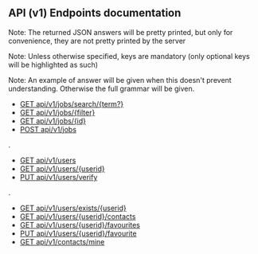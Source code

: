 ## API (v1) Endpoints documentation

Note: The returned JSON answers will be pretty printed, but only for convenience, they are not pretty printed by the server

Note: Unless otherwise specified, keys are mandatory (only optional keys will be highlighted as such)

Note: An example of answer will be given when this doesn't prevent understanding. Otherwise the full grammar will be given.

- [GET  api/v1/jobs/search/{term?}](xf1001)
- [GET  api/v1/jobs/{filter}](xf1830)
- [GET  api/v1/jobs/{id}](xf1837)
- [POST api/v1/jobs](xf1306)

.

- [GET  api/v1/users](xf1826)
- [GET  api/v1/users/{userid}](xf1825)
- [PUT  api/v1/users/verify](xf1827)

.

- [GET  api/v1/users/exists/{userid}](xf1841)
- [GET  api/v1/users/{userid}/contacts](xf1844)
- [GET  api/v1/users/{userid}/favourites](xf1848)
- [PUT  api/v1/users/{userid}/favourite](xf1856)
- [GET  api/v1/contacts/mine](xf1901)